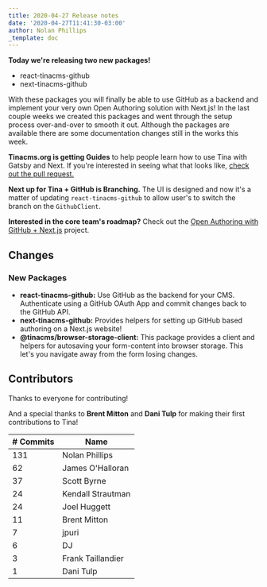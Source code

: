 ```yaml
---
title: 2020-04-27 Release notes
date: '2020-04-27T11:41:30-03:00'
author: Nolan Phillips
_template: doc
---
```


**Today we're releasing two new packages!**

- react-tinacms-github
- next-tinacms-github

With these packages you will finally be able to use GitHub as a backend and implement your very own Open Authoring solution with Next.js! In the last couple weeks we created this packages and went through the setup process over-and-over to smooth it out. Although the packages are available there are some documentation changes still in the works this week.

**Tinacms.org is getting Guides** to help people learn how to use Tina with Gatsby and Next. If you're interested in seeing what that looks like, [check out the pull request.](https://github.com/tinacms/tinacms.org/pull/374)

**Next up for Tina + GitHub is Branching.** The UI is designed and now it's a matter of updating `react-tinacms-github` to allow user's to switch the branch on the `GithubClient`.

**Interested in the core team's roadmap?** Check out the [Open Authoring with GitHub + Next.js](https://github.com/orgs/tinacms/projects/1) project.

## Changes

### New Packages

- **react-tinacms-github:** Use GitHub as the backend for your CMS. Authenticate using a GitHub OAuth App and commit changes back to the GitHub API.
- **next-tinacms-github:** Provides helpers for setting up GitHub based authoring on a Next.js website!
- **@tinacms/browser-storage-client:** This package provides a client and helpers for autosaving your form-content into browser storage. This let's you navigate away from the form losing changes.

## Contributors

Thanks to everyone for contributing!

And a special thanks to **Brent Mitton** and **Dani Tulp** for making their first contributions to Tina!

| # Commits | Name              |
| --------- | ----------------- |
| 131       | Nolan Phillips    |
| 62        | James O'Halloran  |
| 37        | Scott Byrne       |
| 24        | Kendall Strautman |
| 24        | Joel Huggett      |
| 11        | Brent Mitton      |
| 7         | jpuri             |
| 6         | DJ                |
| 3         | Frank Taillandier |
| 1         | Dani Tulp         |
